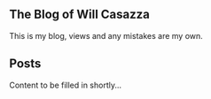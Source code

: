 ## The Blog of Will Casazza
This is my blog, views and any mistakes are my own.

## Posts
Content to be filled in shortly...
